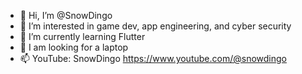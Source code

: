 - 👋 Hi, I’m @SnowDingo
- 👀 I’m interested in game dev, app engineering, and cyber security
- 🌱 I’m currently learning Flutter 
- 💞️ I am looking for a laptop
- 📫 YouTube: SnowDingo https://www.youtube.com/@snowdingo

<!---
SnowDingo/SnowDingo is a ✨ special ✨ repository because its `README.md` (this file) appears on your GitHub profile.
You can click the Preview link to take a look at your changes.
--->

